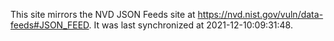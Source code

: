 This site mirrors the NVD JSON Feeds site at https://nvd.nist.gov/vuln/data-feeds#JSON_FEED. It was last synchronized at 2021-12-10:09:31:48.